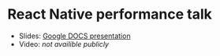 # React Native performance talk

- Slides: 
[Google DOCS presentation](https://docs.google.com/presentation/d/1PMBLLLBWpmoz5_ylGy6H_jblwHcXLoFbc4TmO8zEwzY/edit?usp=sharing)
- Video: *not availible publicly*
